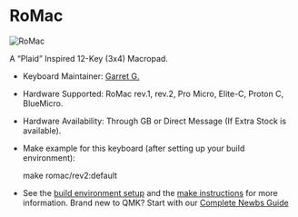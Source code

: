 
# RoMac

![RoMac](https://imgur.com/a/W7LUCvS)

A “Plaid” Inspired 12-Key (3x4) Macropad.

+ Keyboard Maintainer: [Garret G.](https://github.com/TheRoyalSweatshirt)
+ Hardware Supported: RoMac rev.1, rev.2, Pro Micro, Elite-C, Proton C, BlueMicro.
+ Hardware Availability: Through GB or Direct Message (If Extra Stock is available).

+ Make example for this keyboard (after setting up your build environment):

    make romac/rev2:default

+ See the [build environment setup](https://docs.qmk.fm/#/getting_started_build_tools) and the [make instructions](https://docs.qmk.fm/#/getting_started_make_guide) for more information. Brand new to QMK? Start with our [Complete Newbs Guide](https://docs.qmk.fm/#/newbs)
